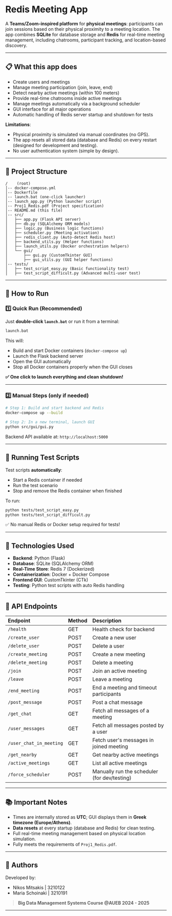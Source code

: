 # Redis Meeting App

A **Teams/Zoom-inspired platform** for **physical meetings**: participants can join sessions based on their physical proximity to a meeting location. The app combines **SQLite** for database storage and **Redis** for real-time meeting management, including chatrooms, participant tracking, and location-based discovery.

---

## 📋 What this app does

- Create users and meetings
- Manage meeting participation (join, leave, end)
- Detect nearby active meetings (within 100 meters)
- Provide real-time chatrooms inside active meetings
- Manage meetings automatically via a background scheduler
- GUI interface for all major operations
- Automatic handling of Redis server startup and shutdown for tests

**Limitations**:

- Physical proximity is simulated via manual coordinates (no GPS).
- The app resets all stored data (database and Redis) on every restart (designed for development and testing).
- No user authentication system (simple by design).

---

## 📂 Project Structure

```
/    (root)
│-- docker-compose.yml
│-- Dockerfile
│-- launch.bat (one-click launcher)
│-- launch_app.py (Python launcher script)
│-- Proj1_Redis.pdf (Project specification)
│-- README.md (this file)
│-- src/
│   ├── app.py (Flask API server)
│   ├── db.py (SQLAlchemy ORM models)
│   ├── logic.py (Business logic functions)
│   ├── scheduler.py (Meeting activation)
│   ├── redis_client.py (Auto-detect Redis host)
│   ├── backend_utils.py (Helper functions)
│   ├── launch_utils.py (Docker orchestration helpers)
│   └── gui/
│       ├── gui.py (CustomTkinter GUI)
│       ├── gui_utils.py (GUI helper functions)
│-- tests/
│   ├── test_script_easy.py (Basic functionality test)
│   ├── test_script_difficult.py (Advanced multi-user test)
```

---

## 🚀 How to Run

### 1️⃣ **Quick Run (Recommended)**

Just **double-click `launch.bat`** or run it from a terminal:

```bash
launch.bat
```

This will:

- Build and start Docker containers (`docker-compose up`)
- Launch the Flask backend server
- Open the GUI automatically
- Stop all Docker containers properly when the GUI closes

**✅ One click to launch everything and clean shutdown!**

---

### 2️⃣ Manual Steps (only if needed)

```bash
# Step 1: Build and start backend and Redis
docker-compose up --build

# Step 2: In a new terminal, launch GUI
python src/gui/gui.py
```

Backend API available at:
`http://localhost:5000`

---

## 🧪 Running Test Scripts

Test scripts **automatically**:

- Start a Redis container if needed
- Run the test scenario
- Stop and remove the Redis container when finished

To run:

```bash
python tests/test_script_easy.py
python tests/test_script_difficult.py
```

✅ No manual Redis or Docker setup required for tests!

---

## 🔧 Technologies Used

- **Backend**: Python (Flask)
- **Database**: SQLite (SQLAlchemy ORM)
- **Real-Time Store**: Redis 7 (Dockerized)
- **Containerization**: Docker + Docker Compose
- **Frontend GUI**: CustomTkinter (CTk)
- **Testing**: Python test scripts with auto Redis handling

---

## 🔗 API Endpoints

| Endpoint | Method | Description |
|:---|:---|:---|
| `/health` | GET | Health check for backend |
| `/create_user` | POST | Create a new user |
| `/delete_user` | POST | Delete a user |
| `/create_meeting` | POST | Create a new meeting |
| `/delete_meeting` | POST | Delete a meeting |
| `/join` | POST | Join an active meeting |
| `/leave` | POST | Leave a meeting |
| `/end_meeting` | POST | End a meeting and timeout participants |
| `/post_message` | POST | Post a chat message |
| `/get_chat` | GET | Fetch all messages of a meeting |
| `/user_messages` | GET | Fetch all messages posted by a user |
| `/user_chat_in_meeting` | GET | Fetch user's messages in joined meeting |
| `/get_nearby` | GET | Get nearby active meetings |
| `/active_meetings` | GET | List all active meetings |
| `/force_scheduler` | POST | Manually run the scheduler (for dev/testing) |

---

## 📚 Important Notes

- Times are internally stored as **UTC**; GUI displays them in **Greek timezone (Europe/Athens)**.
- **Data resets** at every startup (database and Redis) for clean testing.
- Full real-time meeting management based on physical location simulation.
- Fully meets the requirements of `Proj1_Redis.pdf`.

---

## 🎉 Authors

Developed by:

- Nikos Mitsakis | 3210122
- Maria Schoinaki | 3210191

> **Big Data Management Systems Course @AUEB 2024 - 2025**
---
